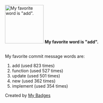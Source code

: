 <img src="https://my-badges.github.io/my-badges/favorite-word.png" alt="My favorite word is &quot;add&quot;." title="My favorite word is &quot;add&quot;." width="128">
<strong>My favorite word is &quot;add&quot;.</strong>
<br><br>

My favorite commit message words are:

1. add (used 823 times)
2. function (used 527 times)
3. update (used 501 times)
4. new (used 362 times)
5. implement (used 354 times)


Created by <a href="https://github.com/my-badges/my-badges">My Badges</a>